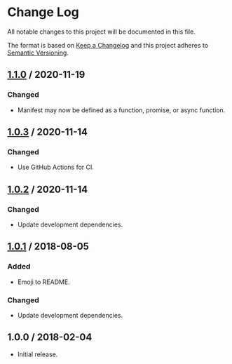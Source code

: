 # Change Log

All notable changes to this project will be documented in this file.

The format is based on [Keep a Changelog](http://keepachangelog.com/)
and this project adheres to [Semantic Versioning](http://semver.org/).

## [1.1.0] / 2020-11-19

### Changed

- Manifest may now be defined as a function, promise, or async function.

## [1.0.3] / 2020-11-14

### Changed

- Use GitHub Actions for CI.

## [1.0.2] / 2020-11-14

### Changed

- Update development dependencies.

## [1.0.1] / 2018-08-05

### Added

- Emoji to README.

### Changed

- Update development dependencies.

## 1.0.0 / 2018-02-04

- Initial release.

[Unreleased]: https://github.com/razor-x/config-curator/compare/v1.1.0...HEAD
[1.1.0]: https://github.com/razor-x/config-curator/compare/v1.0.3...v1.1.0
[1.0.3]: https://github.com/razor-x/config-curator/compare/v1.0.2...v1.0.3
[1.0.2]: https://github.com/razor-x/config-curator/compare/v1.0.1...v1.0.2
[1.0.1]: https://github.com/razor-x/config-curator/compare/v1.0.0...v1.0.1
